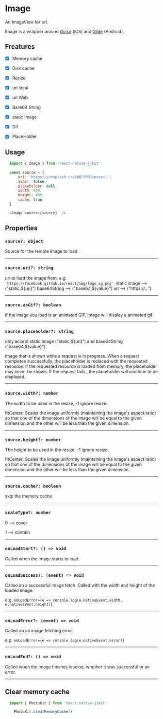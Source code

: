 # Image

An ImageView for url.

Image is a wrapper around [Guiso](https://github.com/Only-IceSoul/ios-Guiso) (iOS) and [Glide](https://github.com/bumptech/glide) (Android).

## **Freatures**

- [x] Memory cache
- [x] Disk cache
- [x] Resize
- [x] url local 
- [x] url Web 
- [x] Base64 String 
- [x] static Image 
- [x] Gif
- [x] PlaceHolder


## **Usage**

```javascript
  import { Image } from 'react-native-jjkit'
  
  const source = {
      uri: 'https://unsplash.it/200/200?image=1',
      asGif: false,
      placeholder: null,
      width: 400, 
      height: 400, 
      cache: true 
  }

  <Image source={source}  />

```


## Properties

### `source?: object`

Source for the remote image to load.

---

### `source.uri?: string`

uri to load the image from. e.g. `'https://facebook.github.io/react/img/logo_og.png'`.
static image --> ("static;${uri}")  
base64String --> ("base64,${value}")
url --> ("https://...")

---

### `source.asGif?: boolean`

 if the image you load is an animated GIF, Image will display a animated gif.

---

### `source.placeholder?: string`

only accept static image ("static;${uri}") and base64String ("base64,${value}")

Image that is shown while a request is in progress. When a request completes successfully, the placeholder is replaced with the requested resource. If the requested resource is loaded from memory, the placeholder may never be shown. If the request fails , the placeholder will continue to be displayed.

---

### `source.width?: number`

The width to be used in the resize, -1 ignore resize.

fitCenter:
Scales the image uniformly (maintaining the image's aspect ratio) so that one of the dimensions of the image will be equal to the given dimension and the other will be less than the given dimension.

---

### `source.height?: number`

The height to be used in the resize, -1 ignore resize.

fitCenter:
Scales the image uniformly (maintaining the image's aspect ratio) so that one of the dimensions of the image will be equal to the given dimension and the other will be less than the given dimension.

---

### `source.cache?: boolean`

skip the memory cache

---

### `scaleType?: number`

0 --> cover

1 --> contain

---

### `onLoadStart?: () => void`

Called when the image starts to load.

---

### `onLoadSuccess?: (event) => void`

Called on a successful image fetch. Called with the width and height of the loaded image.

e.g. `onLoadError={e => console.log(e.nativeEvent.width, e.nativeEvent.height)}`

---

### `onLoadError?: (event) => void`

Called on an image fetching error.

e.g. `onLoadError={e => console.log(e.nativeEvent.error)}`

---

### `onLoadEnd?: () => void`

Called when the image finishes loading, whether it was successful or an error.

---

## **Clear memory cache**

```javascript
  import { PhotoKit } from 'react-native-jjkit'

    PhotoKit.clearMemoryCache()

```
